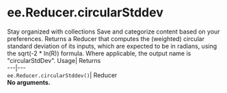  
#  ee.Reducer.circularStddev 
Stay organized with collections  Save and categorize content based on your preferences. 
Returns a Reducer that computes the (weighted) circular standard deviation of its inputs, which are expected to be in radians, using the sqrt(-2 * ln(R)) formula. Where applicable, the output name is "circularStdDev". Usage| Returns  
---|---  
`ee.Reducer.circularStddev()`| Reducer  
**No arguments.**
